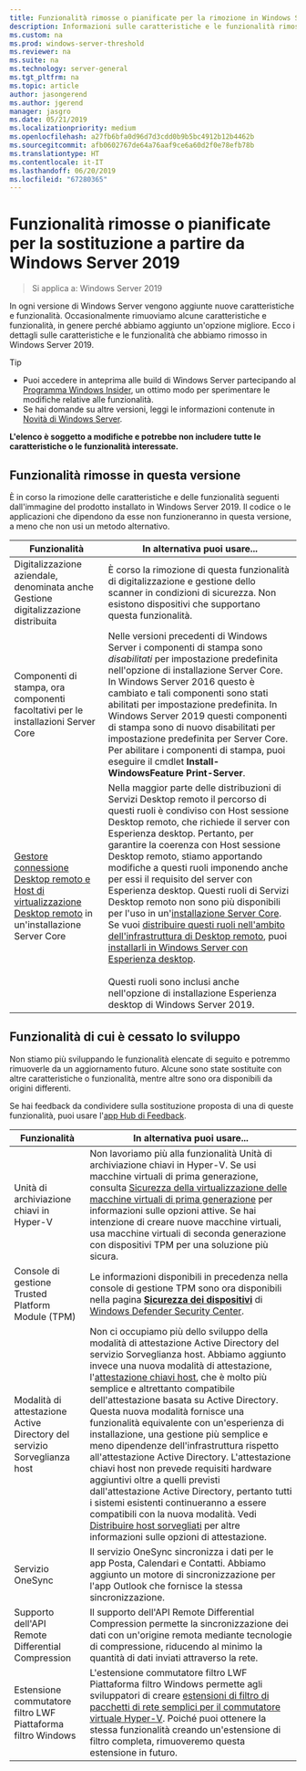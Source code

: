 ```yaml
---
title: Funzionalità rimosse o pianificate per la rimozione in Windows Server 2019
description: Informazioni sulle caratteristiche e le funzionalità rimosse o pianificate per la rimozione a partire da Windows Server 2019.
ms.custom: na
ms.prod: windows-server-threshold
ms.reviewer: na
ms.suite: na
ms.technology: server-general
ms.tgt_pltfrm: na
ms.topic: article
author: jasongerend
ms.author: jgerend
manager: jasgro
ms.date: 05/21/2019
ms.localizationpriority: medium
ms.openlocfilehash: a27fb6bfa0d96d7d3cdd0b9b5bc4912b12b4462b
ms.sourcegitcommit: afb0602767de64a76aaf9ce6a60d2f0e78efb78b
ms.translationtype: HT
ms.contentlocale: it-IT
ms.lasthandoff: 06/20/2019
ms.locfileid: "67280365"
---
```

# <a name="features-removed-or-planned-for-replacement-starting-windows-server-2019"></a>Funzionalità rimosse o pianificate per la sostituzione a partire da Windows Server 2019

>Si applica a: Windows Server 2019

In ogni versione di Windows Server vengono aggiunte nuove caratteristiche e funzionalità. Occasionalmente rimuoviamo alcune caratteristiche e funzionalità, in genere perché abbiamo aggiunto un'opzione migliore. Ecco i dettagli sulle caratteristiche e le funzionalità che abbiamo rimosso in Windows Server 2019.

> [!TIP]
> - Puoi accedere in anteprima alle build di Windows Server partecipando al [Programma Windows Insider](https://insider.windows.com), un ottimo modo per sperimentare le modifiche relative alle funzionalità.
> - Se hai domande su altre versioni, leggi le informazioni contenute in [Novità di Windows Server](../get-started/whats-new-in-windows-server.md).

**L'elenco è soggetto a modifiche e potrebbe non includere tutte le caratteristiche o le funzionalità interessate.** 

## <a name="features-we-removed-in-this-release"></a>Funzionalità rimosse in questa versione

È in corso la rimozione delle caratteristiche e delle funzionalità seguenti dall'immagine del prodotto installato in Windows Server 2019. Il codice o le applicazioni che dipendono da esse non funzioneranno in questa versione, a meno che non usi un metodo alternativo.

|Funzionalità    |In alternativa puoi usare...|
|-----------|--------------------
|Digitalizzazione aziendale, denominata anche Gestione digitalizzazione distribuita|È corso la rimozione di questa funzionalità di digitalizzazione e gestione dello scanner in condizioni di sicurezza. Non esistono dispositivi che supportano questa funzionalità.|
|Componenti di stampa, ora componenti facoltativi per le installazioni Server Core|Nelle versioni precedenti di Windows Server i componenti di stampa sono *disabilitati* per impostazione predefinita nell'opzione di installazione Server Core. In Windows Server 2016 questo è cambiato e tali componenti sono stati abilitati per impostazione predefinita. In Windows Server 2019 questi componenti di stampa sono di nuovo disabilitati per impostazione predefinita per Server Core. Per abilitare i componenti di stampa, puoi eseguire il cmdlet **Install-WindowsFeature Print-Server**.|
|[Gestore connessione Desktop remoto e Host di virtualizzazione Desktop remoto](../remote/remote-desktop-services/desktop-hosting-service.md) in un'installazione Server Core|Nella maggior parte delle distribuzioni di Servizi Desktop remoto il percorso di questi ruoli è condiviso con Host sessione Desktop remoto, che richiede il server con Esperienza desktop. Pertanto, per garantire la coerenza con Host sessione Desktop remoto, stiamo apportando modifiche a questi ruoli imponendo anche per essi il requisito del server con Esperienza desktop. Questi ruoli di Servizi Desktop remoto non sono più disponibili per l'uso in un'[installazione Server Core](../administration/server-core/what-is-server-core.md). Se vuoi [distribuire questi ruoli nell'ambito dell'infrastruttura di Desktop remoto](../remote/remote-desktop-services/rds-deploy-infrastructure.md), puoi [installarli in Windows Server con Esperienza desktop](../get-started/getting-started-with-server-with-desktop-experience.md). <br/><br/>Questi ruoli sono inclusi anche nell'opzione di installazione Esperienza desktop di Windows Server 2019. |

## <a name="features-were-no-longer-developing"></a>Funzionalità di cui è cessato lo sviluppo

Non stiamo più sviluppando le funzionalità elencate di seguito e potremmo rimuoverle da un aggiornamento futuro. Alcune sono state sostituite con altre caratteristiche o funzionalità, mentre altre sono ora disponibili da origini differenti. 

Se hai feedback da condividere sulla sostituzione proposta di una di queste funzionalità, puoi usare l'[app Hub di Feedback](https://support.microsoft.com/help/4021566/windows-10-send-feedback-to-microsoft-with-feedback-hub-app). 

| Funzionalità   | In alternativa puoi usare... |
|-----------|---------------------|
| Unità di archiviazione chiavi in Hyper-V|Non lavoriamo più alla funzionalità Unità di archiviazione chiavi in Hyper-V. Se usi macchine virtuali di prima generazione, consulta [Sicurezza della virtualizzazione delle macchine virtuali di prima generazione](https://docs.microsoft.com/windows-server/virtualization/hyper-v/learn-more/generation-1-virtual-machine-security-settings-for-hyper-v) per informazioni sulle opzioni attive. Se hai intenzione di creare nuove macchine virtuali, usa macchine virtuali di seconda generazione con dispositivi TPM per una soluzione più sicura. |
| Console di gestione Trusted Platform Module (TPM)|Le informazioni disponibili in precedenza nella console di gestione TPM sono ora disponibili nella pagina [**Sicurezza dei dispositivi**](https://docs.microsoft.com/windows/security/threat-protection/windows-defender-security-center/wdsc-device-security) di [Windows Defender Security Center](https://docs.microsoft.com/windows/security/threat-protection/windows-defender-security-center/windows-defender-security-center). |
| Modalità di attestazione Active Directory del servizio Sorveglianza host|Non ci occupiamo più dello sviluppo della modalità di attestazione Active Directory del servizio Sorveglianza host. Abbiamo aggiunto invece una nuova modalità di attestazione, l'[attestazione chiavi host](../security/guarded-fabric-shielded-vm/guarded-fabric-create-host-key.md), che è molto più semplice e altrettanto compatibile dell'attestazione basata su Active Directory.  Questa nuova modalità fornisce una funzionalità equivalente con un'esperienza di installazione, una gestione più semplice e meno dipendenze dell'infrastruttura rispetto all'attestazione Active Directory. L'attestazione chiavi host non prevede requisiti hardware aggiuntivi oltre a quelli previsti dall'attestazione Active Directory, pertanto tutti i sistemi esistenti continueranno a essere compatibili con la nuova modalità. Vedi [Distribuire host sorvegliati](../security/guarded-fabric-shielded-vm/guarded-fabric-configure-hgs-with-authorized-hyper-v-hosts.md) per altre informazioni sulle opzioni di attestazione. |
| Servizio OneSync|Il servizio OneSync sincronizza i dati per le app Posta, Calendari e Contatti. Abbiamo aggiunto un motore di sincronizzazione per l'app Outlook che fornisce la stessa sincronizzazione. |
| Supporto dell'API Remote Differential Compression|Il supporto dell'API Remote Differential Compression permette la sincronizzazione dei dati con un'origine remota mediante tecnologie di compressione, riducendo al minimo la quantità di dati inviati attraverso la rete. |
| Estensione commutatore filtro LWF Piattaforma filtro Windows|L'estensione commutatore filtro LWF Piattaforma filtro Windows permette agli sviluppatori di creare [estensioni di filtro di pacchetti di rete semplici per il commutatore virtuale Hyper-V](https://docs.microsoft.com/windows-hardware/drivers/network/using-virtual-switch-filtering). Poiché puoi ottenere la stessa funzionalità creando un'estensione di filtro completa, rimuoveremo questa estensione in futuro. |
